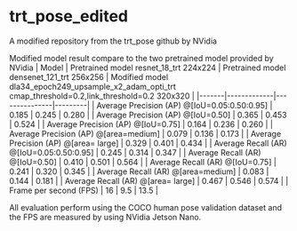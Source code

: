 # trt_pose_edited
A modified repository from the trt_pose github by NVidia 

Modified model result compare to the two pretrained model provided by NVidia
| Model | Pretrained model resnet_18_trt 224x224 | Pretrained model densenet_121_trt 256x256 | Modified model dla34_epoch249_upsample_x2_adam_opti_trt cmap_threshold=0.2,link_threshold=0.2 320x320 |
|-------|-------------|---------------|---------|
| Average Precision (AP) @[IoU=0.05:0.50:0.95] | 0.185 | 0.245 | 0.280 |
| Average Precision (AP) @[IoU=0.50]           | 0.365 | 0.453 | 0.524 |
| Average Precision (AP) @[IoU=0.75]           | 0.164 | 0.236 | 0.260 |
| Average Precision (AP) @[area=medium]        | 0.079 | 0.136 | 0.173 |
| Average Precision (AP) @[area= large]        | 0.329 | 0.401 | 0.434 |
| Average Recall    (AR) @[IoU=0.05:0.50:0.95] | 0.245 | 0.314 | 0.347 |
| Average Recall    (AR) @[IoU=0.50]           | 0.410 | 0.501 | 0.564 |
| Average Recall    (AR) @[IoU=0.75]           | 0.241 | 0.320 | 0.345 |
| Average Recall    (AR) @[area=medium]        | 0.083 | 0.144 | 0.181 |
| Average Recall    (AR) @[area= large]        | 0.467 | 0.546 | 0.574 |
| Frame per second  (FPS)                      | 16 | 9.5 | 13.5 |

All evaluation perform using the COCO human pose validation dataset and the FPS are measured by using NVidia Jetson Nano.

